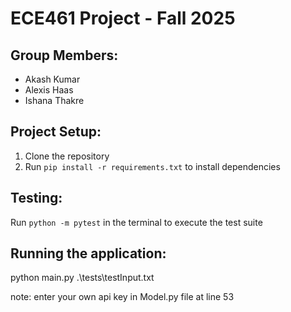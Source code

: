 # ECE461 Project - Fall 2025

## Group Members:
- Akash Kumar
- Alexis Haas
- Ishana Thakre

## Project Setup:
1. Clone the repository
2. Run `pip install -r requirements.txt` to install dependencies

## Testing:
Run `python -m pytest` in the terminal to execute the test suite

## Running the application:
python main.py .\tests\testInput.txt

note: enter your own api key in Model.py file at line 53